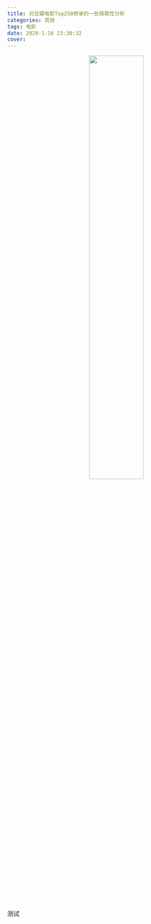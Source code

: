 ```yaml
---
title: 对豆瓣电影Top250榜单的一些探索性分析
categories: 其他
tags: 电影
date: 2020-1-16 23:30:32
cover: 
---
```


<center> <img src="https://i.loli.net/2020/01/16/8jVEvIgyuGBx1UX.png" width="50%" height="50%">  </center>



<!-- more -->

测试



